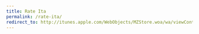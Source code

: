```yaml
---
title: Rate Ita
permalink: /rate-ita/
redirect_to: http://itunes.apple.com/WebObjects/MZStore.woa/wa/viewContentsUserReviews?id=528185276&pageNumber=0&sortOrdering=1&type=Purple+Software&mt=8
---
```

